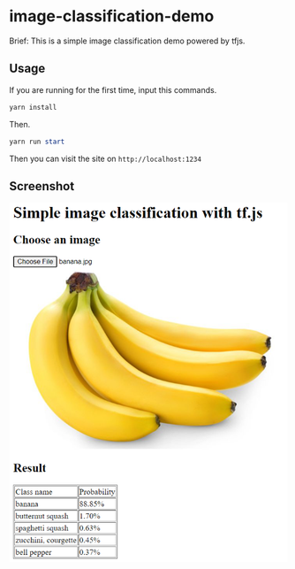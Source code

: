 # image-classification-demo

Brief: This is a simple image classification demo powered by tfjs.

## Usage

If you are running for the first time, input this commands.

```powershell
yarn install
```

Then.

```powershell
yarn run start
```

Then you can visit the site on `http://localhost:1234`

## Screenshot

![screenshot](screenshot.png)
